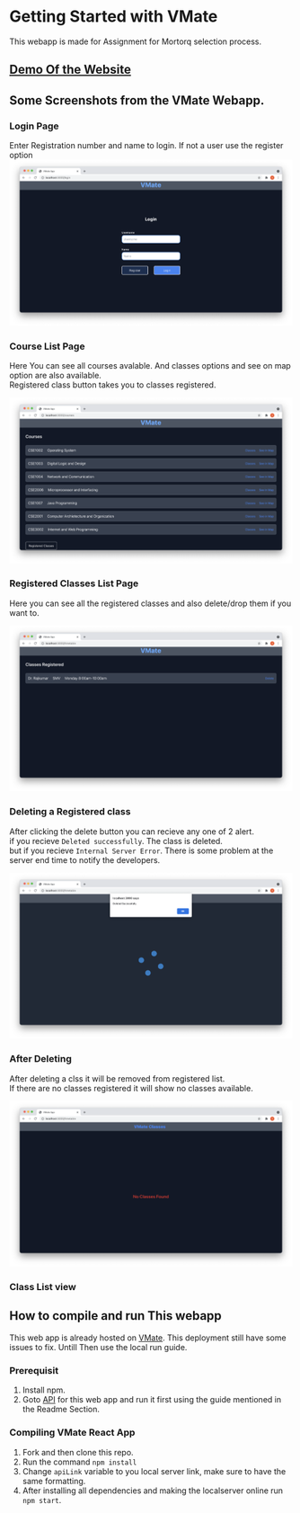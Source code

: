 # Getting Started with VMate

This webapp is made for Assignment for Mortorq selection process.

## [Demo Of the Website](https://drive.google.com/file/d/1w6g-LfoVTvn4aVmb8_MTBQmvZEH6Ezu8/view?usp=sharing)

## Some Screenshots from the VMate Webapp.

### Login Page   

Enter Registration number and name to login. If not a user use the register option   
<img src="src/assets/login.png"></img>

### Course List Page

Here You can see all courses avalable. And classes options and see on map option are also available.   
Registered class button takes you to classes registered.

<img src="src/assets/courseList.png"></img>

### Registered Classes List Page

Here you can see all the registered classes and also delete/drop them if you want to.

<img src="src/assets/RegisteredClasses.png"></img>

### Deleting a Registered class

After clicking the delete button you can recieve any one of 2 alert.   
if you recieve `Deleted successfully`. The class is deleted.   
but if you recieve `Internal Server Error`. There is some problem at the server end time to notify the developers.

<img src="src/assets/Deleting.png"></img>

### After Deleting

After deleting a clss it will be removed from registered list.  
If there are no classes registered it will show no classes available.  

<img src="src/assets/Afterdel.png"></img>

### Class List view

## How to compile and run This webapp

This web app is already hosted on [VMate](https://vmate.herokuapp.com/). This deployment still have some issues to fix. Untill Then use the local run guide.

### Prerequisit
1. Install npm.
2. Goto [API](https://github.com/nexus-hash/API-for-VMate) for this web app and run it first using the guide mentioned in the Readme Section.

### Compiling VMate React App
1. Fork and then clone this repo.
2. Run the command `npm install`
3. Change `apiLink` variable to you local server link, make sure to have the same formatting.
3. After installing all dependencies and making the localserver online run `npm start`.
